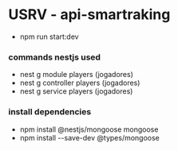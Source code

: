 # USRV - api-smartraking
* npm run start:dev

### commands nestjs used
* nest g module players (jogadores) 
* nest g controller players (jogadores) 
* nest g service players (jogadores) 

### install dependencies
* npm install @nestjs/mongoose mongoose
* npm install --save-dev @types/mongoose
